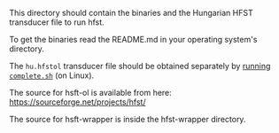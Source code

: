 This directory should contain the binaries and the Hungarian HFST transducer file to run hfst.

To get the binaries read the README.md in your operating system's directory.

The `hu.hfstol` transducer file should be obtained separately by [running `complete.sh`](https://github.com/dlt-rilmta/hunlp-GATE#method-2-for-developers) (on Linux).

The source for hsft-ol is available from here:
https://sourceforge.net/projects/hfst/

The source for hsft-wrapper is inside the hfst-wrapper directory.
